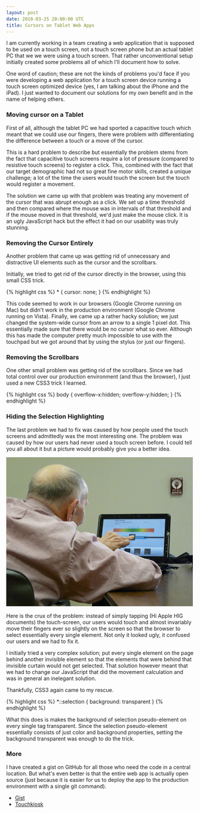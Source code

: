 ```yaml
---
layout: post
date: 2010-03-25 20:00:00 UTC
title: Cursors on Tablet Web Apps
---
```


I am currently working in a team creating a web application that is supposed to be used on a touch screen, not a touch screen phone but an actual tablet PC that we we were using a touch screen. That rather unconventional setup initially created some problems all of which I'll document how to solve.

One word of caution; these are not the kinds of problems you'd face if you were developing a web application for a touch screen device running a touch screen optimized device (yes, I am talking about the iPhone and the iPad). I just wanted to document our solutions for my own benefit and in the name of helping others.

### Moving cursor on a Tablet
First of all, although the tablet PC we had sported a capacitive touch which meant that we could use our fingers, there were problem with differentiating the difference between a touch or a move of the cursor.

This is a hard problem to describe but essentially the problem stems from the fact that capacitive touch screens require a lot of pressure (compared to resistive touch screens) to register a click. This, combined with the fact that our target demographic had not so great fine motor skills, created a unique challenge; a lot of the time the users would touch the screen but the touch would register a movement.

The solution we came up with that problem was treating any movement of the cursor that was abrupt enough as a click. We set up a time threshold and then compared where the mouse was in intervals of that threshold and if the mouse moved in that threshold, we'd just make the mouse click. It is an ugly JavaScript hack but the effect it had on our usability was truly stunning.

### Removing the Cursor Entirely
Another problem that came up was getting rid of unnecessary and distractive UI elements such as the cursor and the scrollbars.

Initially, we tried to get rid of the cursor directly in the browser, using this small CSS trick.

{% highlight css %}
    * {
      cursor: none;
    }
{% endhighlight %}

This code seemed to work in our browsers (Google Chrome running on Mac) but didn't work in the production environment (Google Chrome running on Vista). Finally, we came up a rather hacky solution; we just changed the system-wide cursor from an arrow to a single 1 pixel dot. This essentially made sure that there would be no cursor what so ever. Although this has made the computer pretty much impossible to use with the touchpad but we got around that by using the stylus (or just our fingers).

### Removing the Scrollbars
One other small problem was getting rid of the scrollbars. Since we had total control over our production environment (and thus the browser), I just used a new CSS3 trick I learned.

{% highlight css %}
  body {
    overflow-x:hidden;
    overflow-y:hidden;
  }
{% endhighlight %}

### Hiding the Selection Highlighting
The last problem we had to fix was caused by how people used the touch screens and admittedly was the most interesting one. The problem was caused by how our users had never used a touch screen before. I could tell you all about it but a picture would probably give you a better idea.

![Selection Hiding](/static/images/touch-screen.jpg)

Here is the crux of the problem: instead of simply tapping (Hi Apple HIG documents) the touch-screen, our users would touch and almost invariably move their fingers ever so slightly on the screen so that the browser to select essentially every single element. Not only it looked ugly, it confused our users and we had to fix it.

I initially tried a very complex solution; put every single element on the page behind another invisible element so that the elements that were behind that invisible curtain would not get selected. That solution however meant that we had to change our JavaScript that did the movement calculation and was in general an inelegant solution.

Thankfully, CSS3 again came to my rescue.

{% highlight css %}
    *::selection {
      background: transparent
    }
{% endhighlight %}

What this does is makes the background of selection pseudo-element on every single tag transparent. Since the selection pseudo-element essentially consists of just color and background properties, setting the background transparent was enough to do the trick.

### More
I have created a gist on GitHub for all those who need the code in a central location. But what's even better is that the entire web app is actually open source (just because it is easier for us to deploy the app to the production environment with a single git command).

*  [Gist](http://gist.github.com/340689)
*  [Touchkiosk](http://github.com/cduruk/touchkiosk)